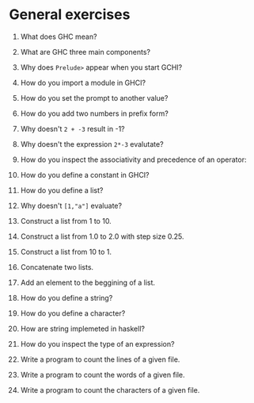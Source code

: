 # General exercises

1. What does GHC mean?

2. What are GHC three main components?

3. Why does `Prelude>` appear when you start GCHI?

4. How do you import a module in GHCI?

5. How do you set the prompt to another value?

6. How do you add two numbers in prefix form?

7. Why doesn't `2 + -3` result in -1?

8. Why doesn't the expression `2*-3` evalutate?

9. How do you inspect the associativity and precedence of an operator:

10. How do you define a constant in GHCI?

11. How do you define a list?

12. Why doesn't `[1,"a"]` evaluate?

13. Construct a list from 1 to 10.

14. Construct a list from 1.0 to 2.0 with step size 0.25.

15. Construct a list from 10 to 1.

16. Concatenate two lists.

17. Add an element to the beggining of a list.

18. How do you define a string?

19. How do you define a character?

20. How are string implemeted in haskell?

21. How do you inspect the type of an expression?

22. Write a program to count the lines of a given file.

23. Write a program to count the words of a given file.

24. Write a program to count the characters of a given file.
